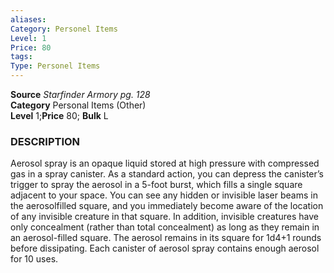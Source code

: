 ```yaml
---
aliases: 
Category: Personel Items
Level: 1
Price: 80
tags: 
Type: Personel Items
---
```

**Source** _Starfinder Armory pg. 128_  
**Category** Personal Items (Other)  
**Level** 1;**Price** 80; **Bulk** L

### DESCRIPTION

Aerosol spray is an opaque liquid stored at high pressure with compressed gas in a spray canister. As a standard action, you can depress the canister’s trigger to spray the aerosol in a 5-foot burst, which fills a single square adjacent to your space. You can see any hidden or invisible laser beams in the aerosolfilled square, and you immediately become aware of the location of any invisible creature in that square. In addition, invisible creatures have only concealment (rather than total concealment) as long as they remain in an aerosol-filled square. The aerosol remains in its square for 1d4+1 rounds before dissipating. Each canister of aerosol spray contains enough aerosol for 10 uses.
